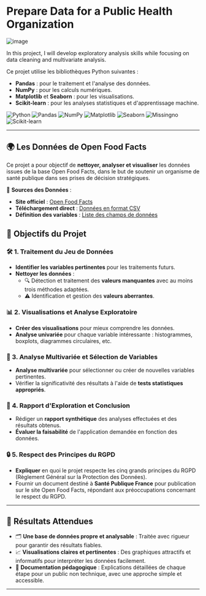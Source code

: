 # Prepare Data for a Public Health Organization
![image](https://github.com/user-attachments/assets/d6728667-ce74-43f2-943b-154111183658)

In this project, I will develop exploratory analysis skills while focusing on data cleaning and multivariate analysis.

Ce projet utilise les bibliothèques Python suivantes :

- **Pandas** : pour le traitement et l'analyse des données.
- **NumPy** : pour les calculs numériques.
- **Matplotlib** et **Seaborn** : pour les visualisations.
- **Scikit-learn** : pour les analyses statistiques et d'apprentissage machine.

![Python](https://img.shields.io/badge/Python-3.x-blue.svg)
![Pandas](https://img.shields.io/badge/Pandas-1.x-green.svg)
![NumPy](https://img.shields.io/badge/NumPy-1.x-orange.svg)
![Matplotlib](https://img.shields.io/badge/Matplotlib-3.x-red.svg)
![Seaborn](https://img.shields.io/badge/Seaborn-0.11+-yellow.svg)
![Missingno](https://img.shields.io/badge/Missingno-0.5.2-purple.svg)
![Scikit-learn](https://img.shields.io/badge/Scikit--learn-1.x-lightblue.svg)


---

## 🌍 Les Données de Open Food Facts

Ce projet a pour objectif de **nettoyer, analyser et visualiser** les données issues de la base Open Food Facts, dans le but de soutenir un organisme de santé publique dans ses prises de décision stratégiques.

🔗 **Sources des Données** :
- **Site officiel** : [Open Food Facts](https://world.openfoodfacts.org/)
- **Téléchargement direct** : [Données en format CSV](https://s3-eu-west-1.amazonaws.com/static.oc-static.com/prod/courses/files/parcours-data-scientist/P2/fr.openfoodfacts.org.products.csv.zip)
- **Définition des variables** : [Liste des champs de données](https://world.openfoodfacts.org/data/data-fields.txt)

## 🌟 Objectifs du Projet

### 🛠️ 1. Traitement du Jeu de Données
   - **Identifier les variables pertinentes** pour les traitements futurs.
   - **Nettoyer les données** :
     - 🔍 Détection et traitement des **valeurs manquantes** avec au moins trois méthodes adaptées.
     - ⚠️ Identification et gestion des **valeurs aberrantes**.

### 📊 2. Visualisations et Analyse Exploratoire
   - **Créer des visualisations** pour mieux comprendre les données.
   - **Analyse univariée** pour chaque variable intéressante : histogrammes, boxplots, diagrammes circulaires, etc.

### 🔬 3. Analyse Multivariée et Sélection de Variables
   - **Analyse multivariée** pour sélectionner ou créer de nouvelles variables pertinentes.
   - Vérifier la significativité des résultats à l'aide de **tests statistiques appropriés**.

### 📄 4. Rapport d'Exploration et Conclusion
   - Rédiger un **rapport synthétique** des analyses effectuées et des résultats obtenus.
   - **Évaluer la faisabilité** de l'application demandée en fonction des données.

### 🔒 5. Respect des Principes du RGPD
   - **Expliquer** en quoi le projet respecte les cinq grands principes du RGPD (Règlement Général sur la Protection des Données).
   - Fournir un document destiné à **Santé Publique France** pour publication sur le site Open Food Facts, répondant aux préoccupations concernant le respect du RGPD.

---

## 🌟 Résultats Attendues

- 🗂️ **Une base de données propre et analysable** : Traitée avec rigueur pour garantir des résultats fiables.
- 📈 **Visualisations claires et pertinentes** : Des graphiques attractifs et informatifs pour interpréter les données facilement.
- 📝 **Documentation pédagogique** : Explications détaillées de chaque étape pour un public non technique, avec une approche simple et accessible.

---
